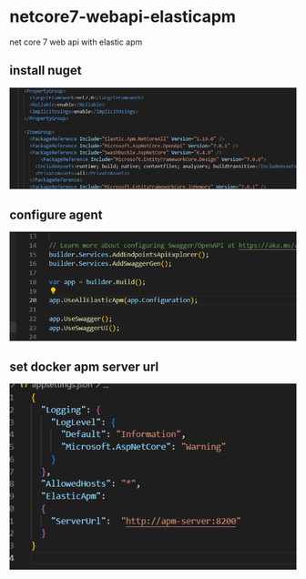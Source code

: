 # netcore7-webapi-elasticapm

net core 7 web api with elastic apm

## install nuget
![nuget](./img/nuget.png)

## configure agent
![config](./img/config.png)

## set docker apm server url
![appsettings](./img/appsettings.png)
